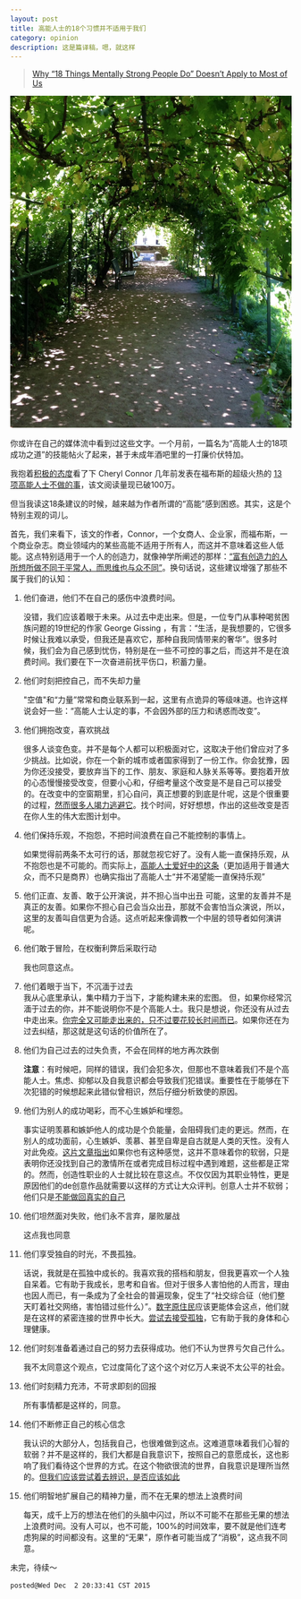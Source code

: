 ```yaml
---
layout: post
title: 高能人士的18个习惯并不适用于我们
category: opinion
description: 这是篇译稿，嗯，就这样
---
```


>  [Why “18 Things Mentally Strong People Do” Doesn’t Apply to Most of Us](https://medium.com/@sarahbeauchemin/why-18-things-mentally-strong-people-do-doesn-t-apply-to-most-of-us-c40694eaa6b1#.ym6d8lpl8)  

![Copyright Sarah Beauchemin](/images/2015_12/mental_1.jpg)

你或许在自己的媒体流中看到过这些文字。一个月前，一篇名为“高能人士的18项成功之道”的技能帖火了起来，甚于未成年酒吧里的一打廉价伏特加。

我抱着[积极的态度](http://www.gaia.com/article/18-things-mentally-strong-people-do)看了下 Cheryl Connor 几年前发表在福布斯的超级火热的 [13 项高能人士不做的事](http://www.forbes.com/sites/cherylsnappconner/2013/11/18/mentally-strong-people-the-13-things-they-avoid/)，该文阅读量现已破100万。

但当我读这18条建议的时候，越来越为作者所谓的“高能”感到困惑。其实，这是个特别主观的词儿。

首先，我们来看下，该文的作者，Connor，一个女商人、企业家，而福布斯，一个商业杂志。商业领域内的某些高能不适用于所有人，而这并不意味着这些人低能。这点特别适用于一个人的创造力，就像神学所阐述的那样：[“富有创造力的人所想所做不同于平常人，而思维也与众不同”](http://www.lifehack.org/articles/communication/20-things-remember-you-love-highly-creative-person.html)。换句话说，这些建议增强了那些不属于我们的认知：

1. 他们奋进，他们不在自己的感伤中浪费时间。

   没错，我们应该着眼于未来。从过去中走出来。但是，一位专门从事种喝贫困族问题的19世纪的作家 George Gissing ，有言：“生活，是我想要的，它很多时候让我难以承受，但我还是喜欢它，那种自我同情带来的奢华”。很多时候，我们会为自己感到忧伤，特别是在一些不可控的事之后，而这并不是在浪费时间。我们要在下一次奋进前抚平伤口，积蓄力量。
   
2. 他们时刻把控自己，而不失却力量
   
   "空值"和“力量”常常和商业联系到一起，这里有点诡异的等级味道。也许这样说会好一些：“高能人士认定的事，不会因外部的压力和诱惑而改变”。

3. 他们拥抱改变，喜欢挑战  

   很多人谈变色变。并不是每个人都可以积极面对它，这取决于他们曾应对了多少挑战。比如说，你在一个新的城市或者国家得到了一份工作。你会犹豫，因为你还没接受，要放弃当下的工作、朋友、家庭和人脉关系等等。要抱着开放的心态慢慢接受改变，但要小心和，仔细考量这个改变是不是自己可以接受的。在改变中的空窗期里，扪心自问，真正想要的到底是什呢，这是个很重要的过程，[然而很多人竭力逃避它](http://www.realsimple.com/work-life/life-strategies/ways-to-embrace-change)。找个时间，好好想想，作出的这些改变是否在你人生的伟大宏图计划中。

4. 他们保持乐观，不抱怨，不把时间浪费在自己不能控制的事情上。 
   
   如果觉得前两条不太可行的话，那就忽视它好了。没有人能一直保持乐观，从不抱怨也是不可能的。而实际上，[高能人士爱好中的这条](http://www.huffingtonpost.com/2014/02/18/the-9-essential-qualitie_n_4760403.html)（更加适用于普通大众，而不只是商界）也确实指出了高能人士“并不渴望能一直保持乐观”

5. 他们正直、友善、敢于公开演说，并不担心当中出丑
   可能，这里的友善并不是真正的友善。如果你不担心自己会当众出丑，那就不会害怕当众演说，所以，这里的友善叫自信更为合适。这点听起来像调教一个中层的领导者如何演讲呢。

6. 他们敢于冒险，在权衡利弊后采取行动   

   我也同意这点。

7. 他们着眼于当下，不沉湎于过去  
   我从心底里承认，集中精力于当下，才能构建未来的宏图。 但，如果你经常沉湎于过去的你，并不能说明你不是个高能人士。我只是想说，你还没有从过去中走出来。[你完全又可能走出来的，只不过要花较长时间而已](http://gailbrenner.com/2012/08/10-life-changing-facts-to-heal-the-pain-of-the-past/)。如果你还在为过去纠结，那这就是这句话的价值所在了。

8. 他们为自己过去的过失负责，不会在同样的地方再次跌倒   
   
   **注意**：有时候吧，同样的错误，我们会犯多次，但那也不意味着我们不是个高能人士。焦虑、抑郁以及自我意识都会导致我们犯错误。重要性在于能够在下次犯错的时候想起来此错似曾相识，然后仔细分析致使的原因。

9. 他们为别人的成功喝彩，而不心生嫉妒和埋怨。  

   事实证明羡慕和嫉妒他人的成功是个负能量，会阻碍我们走的更远。然而，在别人的成功面前，心生嫉妒、羡慕、甚至自卑是自古就是人类的天性。没有人对此免疫。[这片文章指出](http://www.huffingtonpost.com/mike-robbins/overcoming-insecurity_b_3295802.html)如果你也有这种感觉，这并不意味着你的软弱，只是表明你还没找到自己的激情所在或者完成目标过程中遇到难题，这些都是正常的。然而，创造性职业的人士就比较在意这点。不仅仅因为其职业特性，更是原因他们的de创意作品就需要以这样的方式让大众评判。创意人士并不软弱；他们只是[不能做回真实的自己](http://www.lifehack.org/articles/communication/20-things-remember-you-love-highly-creative-person.html)

10. 他们坦然面对失败，他们永不言弃，屡败屡战
    
    这点我也同意
     
11. 他们享受独自的时光，不畏孤独。 
    
    话说，我就是在孤独中成长的。我喜欢我的搭档和朋友，但我更喜欢一个人独自呆着。它有助于我成长，思考和自省。但对于很多人害怕他的人而言，理由也因人而已，有一条成为了全社会的普遍现象，促生了“社交综合征（他们整天盯着社交网络，害怕错过些什么）”。[数字原住民](https://www.google.com.hk/url?sa=t&rct=j&q=&esrc=s&source=web&cd=1&cad=rja&uact=8&ved=0ahUKEwjx9dedjr3JAhWBwZQKHbSMDpAQFggcMAA&url=%68%74%74%70%73%3a%2f%2f%65%6e%2e%77%69%6b%69%70%65%64%69%61%2e%6f%72%67%2f%77%69%6b%69%2f%44%69%67%69%74%61%6c%5f%6e%61%74%69%76%65&usg=AFQjCNG9dlwlJ0yaYabIgQW3x8IJ8BfsZw)应该更能体会这点，他们就是在这样的紧密连接的世界中长大。[尝试去接受孤独](http://www.becomingminimalist.com/the-danger-of-neglecting-time-alone/)，它有助于我的身体和心理健康。
    
12. 他们时刻准备着通过自己的努力去获得成功。他们不认为世界亏欠自己什么。

    我不太同意这个观点，它过度简化了这个这个对亿万人来说不太公平的社会。
    
13. 他们时刻精力充沛，不苛求即刻的回报  

    所有事情都是这样的，同意。

14. 他们不断修正自己的核心信念  

    我认识的大部分人，包括我自己，也很难做到这点。这难道意味着我们心智的软弱？并不是这样的，我们大都是自我意识下，按照自己的意愿成长，这也影响了我们看待这个世界的方式。在这个物欲很流的世界，自我意识是理所当然的。[但我们应该尝试着去辨识，是否应该如此](http://www.pathwaytohappiness.com/writings_core_beliefs.htm)

15. 他们明智地扩展自己的精神力量，而不在无果的想法上浪费时间  
    
    每天，成千上万的想法在他们的头脑中闪过，所以不可能不在那些无果的想法上浪费时间。没有人可以，也不可能，100%的时间效率，要不就是他们连考虑狗屎的时间都没有。这里的“无果”，原作者可能当成了“消极”，这点我不同意。

未完，待续～


```
posted@Wed Dec  2 20:33:41 CST 2015
```
